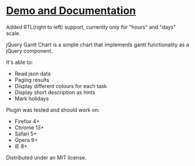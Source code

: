 [Demo and Documentation](https://ulmanb.github.io/jQuery.Gantt/)
==============

Added RTL(right to left) support, currently only for "hours" and "days" scale.

jQuery Gantt Chart is a simple chart that implements gantt functionality as
a jQuery component.

It's able to:

 - Read json data
 - Paging results
 - Display different colours for each task
 - Display short description as hints
 - Mark holidays

Plugin was tested and should work on:

 - Firefox 4+
 - Chrome 13+
 - Safari 5+
 - Opera 9+
 - IE 8+

Distributed under an MIT license.

